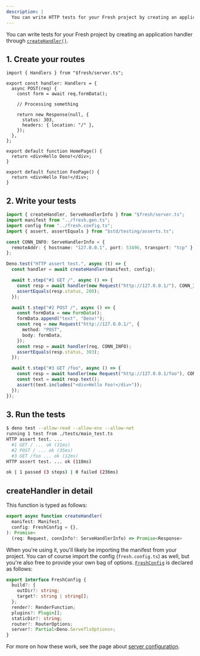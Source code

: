 ```yaml
---
description: |
  You can write HTTP tests for your Fresh project by creating an application handler.
---
```


You can write tests for your Fresh project by creating an application handler
through
[`createHandler()`](https://deno.land/x/fresh/server.ts?doc=&s=createHandler).

## 1. Create your routes

```tsx routes/index.tsx
import { Handlers } from "$fresh/server.ts";

export const handler: Handlers = {
  async POST(req) {
    const form = await req.formData();

    // Processing something

    return new Response(null, {
      status: 303,
      headers: { location: "/" },
    });
  },
};

export default function HomePage() {
  return <div>Hello Deno!</div>;
}
```

```tsx routes/foo.tsx
export default function FooPage() {
  return <div>Hello Foo!</div>;
}
```

## 2. Write your tests

```ts tests/main_test.ts
import { createHandler, ServeHandlerInfo } from "$fresh/server.ts";
import manifest from "../fresh.gen.ts";
import config from "../fresh.config.ts";
import { assert, assertEquals } from "$std/testing/asserts.ts";

const CONN_INFO: ServeHandlerInfo = {
  remoteAddr: { hostname: "127.0.0.1", port: 53496, transport: "tcp" },
};

Deno.test("HTTP assert test.", async (t) => {
  const handler = await createHandler(manifest, config);

  await t.step("#1 GET /", async () => {
    const resp = await handler(new Request("http://127.0.0.1/"), CONN_INFO);
    assertEquals(resp.status, 200);
  });

  await t.step("#2 POST /", async () => {
    const formData = new FormData();
    formData.append("text", "Deno!");
    const req = new Request("http://127.0.0.1/", {
      method: "POST",
      body: formData,
    });
    const resp = await handler(req, CONN_INFO);
    assertEquals(resp.status, 303);
  });

  await t.step("#3 GET /foo", async () => {
    const resp = await handler(new Request("http://127.0.0.1/foo"), CONN_INFO);
    const text = await resp.text();
    assert(text.includes("<div>Hello Foo!</div>"));
  });
});
```

## 3. Run the tests

```sh Terminal
$ deno test --allow-read --allow-env --allow-net
running 1 test from ./tests/main_test.ts
HTTP assert test. ...
  #1 GET / ... ok (31ms)
  #2 POST / ... ok (35ms)
  #3 GET /foo ... ok (12ms)
HTTP assert test. ... ok (118ms)

ok | 1 passed (3 steps) | 0 failed (236ms)
```

## createHandler in detail

This function is typed as follows:

```ts
export async function createHandler(
  manifest: Manifest,
  config: FreshConfig = {},
): Promise<
  (req: Request, connInfo?: ServeHandlerInfo) => Promise<Response>
```

When you're using it, you'll likely be importing the manifest from your project.
You can of course import the config (`fresh.config.ts`) as well, but you're also
free to provide your own bag of options.
[`FreshConfig`](https://deno.land/x/fresh/server.ts?s=FreshConfig) is declared
as follows:

```ts
export interface FreshConfig {
  build?: {
    outDir?: string;
    target?: string | string[];
  };
  render?: RenderFunction;
  plugins?: Plugin[];
  staticDir?: string;
  router?: RouterOptions;
  server?: Partial<Deno.ServeTlsOptions>;
}
```

For more on how these work, see the page about
[server configuration](/docs/concepts/server-configuration).
